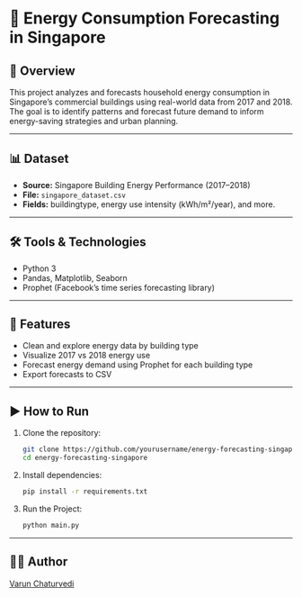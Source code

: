 # 🔋 Energy Consumption Forecasting in Singapore

## 📘 Overview
This project analyzes and forecasts household energy consumption in Singapore’s commercial buildings using real-world data from 2017 and 2018.  
The goal is to identify patterns and forecast future demand to inform energy-saving strategies and urban planning.

---

## 📊 Dataset
- **Source:** Singapore Building Energy Performance (2017–2018)
- **File:** `singapore_dataset.csv`
- **Fields:** buildingtype, energy use intensity (kWh/m²/year), and more.

---

## 🛠️ Tools & Technologies
- Python 3
- Pandas, Matplotlib, Seaborn
- Prophet (Facebook’s time series forecasting library)

---

## 🧠 Features
- Clean and explore energy data by building type
- Visualize 2017 vs 2018 energy use
- Forecast energy demand using Prophet for each building type
- Export forecasts to CSV

---

## ▶️ How to Run
1. Clone the repository:
   ```bash
   git clone https://github.com/yourusername/energy-forecasting-singapore.git
   cd energy-forecasting-singapore

2. Install dependencies:
   ```bash
   pip install -r requirements.txt

3. Run the Project:
   ```bash
   python main.py

---

## 🙋‍♂️ Author
[Varun Chaturvedi](https://www.linkedin.com/in/varunchaturvedii/)
